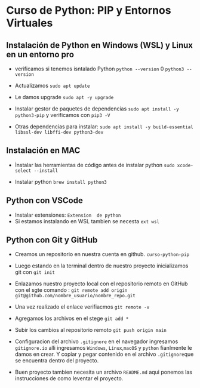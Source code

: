 # Curso de Python: PIP y Entornos Virtuales

## Instalación de Python en Windows (WSL) y Linux en un entorno pro

- verificamos si tenemos isntalado Python `python --version` 0 `python3 --version`

- Actualizamos `sudo apt update`

- Le damos upgrade `sudo apt -y upgrade`

- Instalar gestor de paquetes de dependencias `sudo apt install -y python3-pip` y verificamos con `pip3 -V`

- Otras dependencias para instalar: `sudo apt install -y build-essential libssl-dev libffi-dev python3-dev`

## Instalación en MAC

- Ìnstalar las herramientas de código antes de instalar python `sudo xcode-select --install`

- Instalar python `brew install python3`

## Python con VSCode

- Instalar extensiones: `Extension  de python`
- Si estamos instalando en WSL tambien se necesta `ext wsl`

## Python con Git y GitHub

- Creamos un repositorio en nuestra cuenta en github. `curso-python-pip`
- Luego estando en la terminal dentro de nuestro proyecto inicializamos git con `git init`
- Enlazamos nuestro proyecto local con el repositorio remoto en GitHub con el sgte comando : `git remote add origin git@github.com/nombre_usuario/nombre_repo.git`

- Una vez realizado el enlace verifiacmos `git remote -v`

- Agregamos los archivos en el stege `git add *`
- Subir los cambios al repositorio remoto `git push origin main`
- Configuracion del archivo `.gitignore` en el navegador ingresamos `gitignore.io` alli ingresamos `Windows`, `Linux`,`macOS` y `python` fianlmente le damos en crear. Y copiar y pegar contenido en el archivo `.gitignore`que se encuentra dentro del proyecto.
- Buen proyecto tambien necesita un archivo `README.md` aqui ponemos las instrucciones de como leventar el proyecto.









